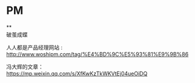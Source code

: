 # PM
**  
破茧成蝶

人人都是产品经理网站 : http://www.woshipm.com/tag/%E4%BD%9C%E5%93%81%E9%9B%86  

冯大辉的文章：  
https://mp.weixin.qq.com/s/XfKwKzTkWKVtEj04ueOiDQ

